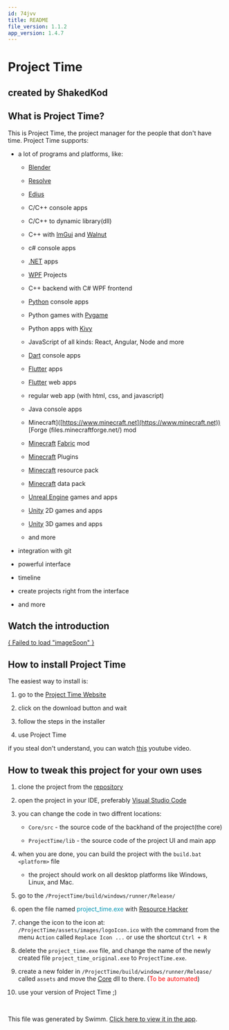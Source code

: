 ```yaml
---
id: 74jvv
title: README
file_version: 1.1.2
app_version: 1.4.7
---
```


# Project Time

## created by ShakedKod

## What is Project Time?

This is Project Time, the project manager for the people that don't have time. Project Time supports:

*   a lot of programs and platforms, like:
    
    *   [Blender](https://blender.org)
        
    *   [Resolve](https://www.blackmagicdesign.com/products/davinciresolve)
        
    *   [Edius](https://www.edius.net)
        
    *   C/C++ console apps
        
    *   C/C++ to dynamic library(dll)
        
    *   C++ with [ImGui](https://github.com/ocornut/imgui) and [Walnut](https://github.com/TheCherno/Walnut)
        
    *   c# console apps
        
    *   [.NET](https://dotnet.microsoft.com) apps
        
    *   [WPF](https://docs.microsoft.com/en-us/visualstudio/designers/getting-started-with-wpf) Projects
        
    *   C++ backend with C# WPF frontend
        
    *   [Python](https://python.org) console apps
        
    *   Python games with [Pygame](https://www.pygame.org)
        
    *   Python apps with [Kivy](https://kivy.org)
        
    *   JavaScript of all kinds: React, Angular, Node and more
        
    *   [Dart](https://dart.dev) console apps
        
    *   [Flutter](https://flutter.dev) apps
        
    *   [Flutter](https://flutter.dev) web apps
        
    *   regular web app (with html, css, and javascript)
        
    *   Java console apps
        
    *   Minecraft\]([https://www.minecraft.net](https://www.minecraft.net)) \[Forge (files.minecraftforge.net/) mod
        
    *   [Minecraft](https://www.minecraft.net) [Fabric](https://fabricmc.net) mod
        
    *   [Minecraft](https://www.minecraft.net) Plugins
        
    *   [Minecraft](https://www.minecraft.net) resource pack
        
    *   [Minecraft](https://www.minecraft.net) data pack
        
    *   [Unreal Engine](https://www.unrealengine.com) games and apps
        
    *   [Unity](https://unity.com) 2D games and apps
        
    *   [Unity](https://unity.com) 3D games and apps
        
    *   and more
        
*   integration with git
    
*   powerful interface
    
*   timeline
    
*   create projects right from the interface
    
*   and more
    

## Watch the introduction

<a href="https://youtube.com/NotExsistsYet" target="\\\_blank"> { Failed to load "imageSoon" } </a>

## How to install Project Time

The easiest way to install is:

1.  go to the [Project Time Website](https://OrtStudios.github.io/Programing/Time/ProjectTime)
    
2.  click on the download button and wait
    
3.  follow the steps in the installer
    
4.  use Project Time
    

if you steal don't understand, you can watch [this](https://youtube.com/NotExsistsYet) youtube video.

## How to tweak this project for your own uses

1.  clone the project from the [repository](https://OrtStudios.github.io/ProjectTime.git)
    
2.  open the project in your IDE, preferably [Visual Studio Code](https://code.visualstudio.com)
    
3.  you can change the code in two diffrent locations:
    
    *   `Core/src` - the source code of the backhand of the project(the core)
        
    *   `ProjectTime/lib` - the source code of the project UI and main app
        
4.  when you are done, you can build the project with the `build.bat <platform>` file
    
    *   the project should work on all desktop platforms like Windows, Linux, and Mac.
        
5.  go to the `/ProjectTime/build/windows/runner/Release/`
    
6.  open the file named <span style="color: #0094B1">project\_time.exe</span> with [Resource Hacker](http://www.angusj.com/resourcehacker/#download)
    
7.  change the icon to the icon at: `/ProjectTime/assets/images/logoIcon.ico` with the command from the menu `Action` called `Replace Icon ...` or use the shortcut `Ctrl + R`
    
8.  delete the `project_time.exe` file, and change the name of the newly created file `project_time_original.exe` to `ProjectTime.exe`.
    
9.  create a new folder in `/ProjectTime/build/windows/runner/Release/` called `assets` and move the [Core](https://github.com/OrtStudios/PTCore/) dll to there. (<span style="color: red">To be automated</span>)
    
10.  use your version of Project Time ;)

<br/>

This file was generated by Swimm. [Click here to view it in the app](/repos/Z2l0aHViJTNBJTNBUHJvamVjdFRpbWUlM0ElM0FPcnRTdHVkaW9z/docs/74jvv).
